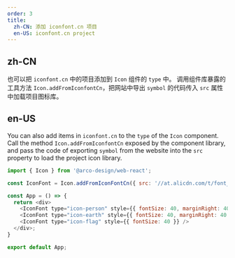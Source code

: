 ```yaml
---
order: 3
title:
  zh-CN: 添加 iconfont.cn 项目
  en-US: iconfont.cn project
---
```


## zh-CN

也可以把 `iconfont.cn` 中的项目添加到 `Icon` 组件的 `type` 中。 调用组件库暴露的工具方法 `Icon.addFromIconfontCn`，把网站中导出 `symbol` 的代码传入 `src` 属性中加载项目图标库。

## en-US

You can also add items in `iconfont.cn` to the `type` of the `Icon` component. Call the method `Icon.addFromIconfontCn` exposed by the component library, and pass the code of exporting `symbol` from the website into the `src` property to load the project icon library.

```js
import { Icon } from '@arco-design/web-react';

const IconFont = Icon.addFromIconFontCn({ src: '//at.alicdn.com/t/font_180975_ue66sq60vyd.js' });

const App = () => {
  return <div>
    <IconFont type="icon-person" style={{ fontSize: 40, marginRight: 40 }} />
    <IconFont type="icon-earth" style={{ fontSize: 40, marginRight: 40 }} />
    <IconFont type="icon-flag" style={{ fontSize: 40 }} />
  </div>;
}

export default App;
```

